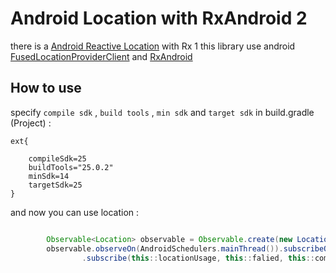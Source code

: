 # Android Location with RxAndroid 2

there is a [Android Reactive Location](https://github.com/mcharmas/Android-ReactiveLocation) with Rx 1
this library use android [FusedLocationProviderClient](https://developer.android.com/training/location/retrieve-current.html) and [RxAndroid](https://github.com/ReactiveX/RxAndroid)

## How to use

specify ``` compile sdk ``` , ``` build tools ``` , ``` min sdk ``` and ``` target sdk ``` in build.gradle (Project) :

```
ext{

    compileSdk=25
    buildTools="25.0.2"
    minSdk=14
    targetSdk=25
}

```

and now you can use location : 

``` java

        Observable<Location> observable = Observable.create(new LocationObservable(this));
        observable.observeOn(AndroidSchedulers.mainThread()).subscribeOn(Schedulers.io())
                .subscribe(this::locationUsage, this::falied, this::complete);

```


